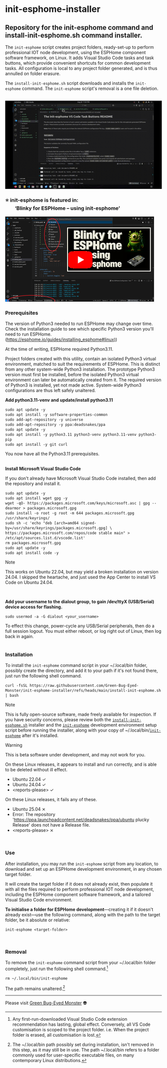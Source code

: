 # init-esphome-installer
## Repository for the init-esphome command and install-init-esphome.sh command installer.

The `init-esphome` script creates project folders, ready-set-up to perform professional IOT node development, using the ESPHome component software framework, on Linux. It adds Visual Studio Code tasks and task buttons, which provide convenient shortcuts for common development tasks. 
All configuration is local to any project folder generated, and is thus annulled on folder erasure.

The `install-init-esphome.sh` script downloads and installs the `init-esphome` command. The `init-esphome` script's removal is a one file deletion.
<br>
<br>

![Button demo loop.](/images/button-demo-loop.gif)
<br>

### ⭐ init-esphome is featured in:<br>&nbsp;&nbsp;&nbsp;&nbsp;&nbsp;&nbsp;&nbsp;&nbsp;‘Blinky for ESPHome – using init-esphome’

[![Watch the video](https://github.com/Green-Bug-Eyed-Monster/init-esphome-installer/blob/main/images/title-page-small.png)](https://www.youtube.com/watch?v=Cfvlnf9PLuQ)
<br>

### Prerequisites
The version of Python3 needed to run ESPHome may change over time. Check the installation guide to see which specific Python3 version you'll need to run ESPHome. 
([https://esphome.io/guides/installing_esphome#linux)](https://esphome.io/guides/installing_esphome#linux)) 

At the time of writing, ESPHome required Python3.11.

Project folders created with this utility, contain an isolated Python3 virtual environment, matched to suit the requirements of ESPHome. This is distinct from any other system-wide Python3 installation. The prototype Python3 version must first be installed, before the isolated 
Python3 virtual environment can later be automatically created from it. The required version of Python3 is installed, yet not made active. System-wide Python3 configurations are thus left safely unaltered.

**Add python3.11-venv and update/install python3.11**

```
sudo apt update -y
sudo apt install -y software-properties-common
sudo add-apt-repository -y universe
sudo add-apt-repository -y ppa:deadsnakes/ppa
sudo apt update -y
sudo apt install -y python3.11 python3-venv python3.11-venv python3-pip
sudo apt install -y git curl
```
You now have all the Python3.11 prerequisites.
<br>
<br>

**Install Microsoft Visual Studio Code**

If you don't already have Microsoft Visual Studio Code installed, then add the repository and install it.
```
sudo apt update -y
sudo apt install wget gpg -y
wget -qO- https://packages.microsoft.com/keys/microsoft.asc | gpg --dearmor > packages.microsoft.gpg
sudo install -o root -g root -m 644 packages.microsoft.gpg /usr/share/keyrings/
sudo sh -c 'echo "deb [arch=amd64 signed-by=/usr/share/keyrings/packages.microsoft.gpg] \
https://packages.microsoft.com/repos/code stable main" > /etc/apt/sources.list.d/vscode.list'
rm packages.microsoft.gpg
sudo apt update -y
sudo apt install code -y
```
> [!NOTE]
> This works on Ubuntu 22.04, but may yield a broken installation on version 24.04.
> I skipped the heartache, and just used the App Center to install VS Code on Ubuntu 24.04.
<br>

**Add your username to the dialout group, to gain /dev/ttyX (USB/Serial) device access for flashing.**
```
sudo usermod -a -G dialout <your_username>
```
To effect this change, power-cycle any USB/Serial peripherals, then do a full session logout. You must either reboot, or log right out of Linux, then log back in again.
<br>
<br>

### Installation

To install the `init-esphome` command script in your ~/.local/bin folder, possibly create the directory, and add it to your path if it's not found there, just run the following shell command.
```
curl -fsSL https://raw.githubusercontent.com/Green-Bug-Eyed-Monster/init-esphome-installer/refs/heads/main/install-init-esphome.sh | bash
```
> [!NOTE]
> This is fully open-source software, made freely available for inspection.
> If you have security concerns, please review both the [`install-init-esphome.sh`](./install-init-esphome.sh) installer and the [`init-esphome`](./init-esphome) development environment setup script before running the installer, along with your copy of ~/.local/bin/[`init-esphome`](./init-esphome) after it's installed.

> [!WARNING]
> This is beta software under development, and may not work for you.
> 
> On these Linux releases, it appears to install and run correctly, and is able to be deleted without ill effect.
>
>- Ubuntu 22.04 ✓
>- Ubuntu 24.04 ✓
>- \<reports-please\> ✓
>
>On these Linux releases, it fails any of these.
>
>- Ubuntu 25.04 ⨯
>  - Error: The repository 'https://ppa.launchpadcontent.net/deadsnakes/ppa/ubuntu plucky Release' does not have a Release file.
>- \<reports-please\> ⨯
>
<br>

### Use
After installation, you may run the `init-esphome` script from any location, to download and set up an ESPHome development environment, in any chosen target folder. 

It will create the target folder if it does not already exist, then populate it with all the files required to perform professional IOT node development, including the ESPHome component software framework, and a tailored Visual Studio Code environment. 

**To initialise a folder for ESPHome development**—creating it if it doesn't already exist—use the following command, along with the path to the target folder, be it absolute or relative:
```
init-esphome <target-folder>
```
<br>

### Removal
To remove the `init-esphome` command script from your ~/.local/bin folder completely, just run the following shell command.[^1]
```
rm ~/.local/bin/init-esphome
```
The path remains unaltered.[^2]
<br>

---

Please visit [Green Bug-Eyed Monster](https://green.bug-eyed.monster/) 👽

[^1]: Any first-run-downloaded Visual Studio Code extension recommendation has lasting, global effect. Conversely, all VS Code customisation is scoped to the project folder. i.e. When the project folder is erased, all customisation is lost.
[^2]: The ~/.local/bin path possibly set during installation, isn't removed in this step, as it may still be in use. The path ~/.local/bin refers to a folder commonly used for user-specific executable files, on many contemporary Linux distributions.

